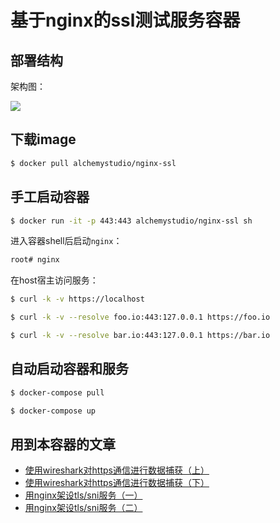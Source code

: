 # 基于nginx的ssl测试服务容器

## 部署结构

架构图：

![](https://raw.githubusercontent.com/alchemy-studio/nginx-ssl/master/FF91A024-2B1D-4F3A-AA29-449C18E16082.png)

## 下载image

```bash
$ docker pull alchemystudio/nginx-ssl
```

## 手工启动容器

```bash
$ docker run -it -p 443:443 alchemystudio/nginx-ssl sh
```

进入容器shell后启动`nginx`：

```bash
root# nginx
```

在host宿主访问服务：

```bash
$ curl -k -v https://localhost
```

```bash
$ curl -k -v --resolve foo.io:443:127.0.0.1 https://foo.io
```

```bash
$ curl -k -v --resolve bar.io:443:127.0.0.1 https://bar.io
```

## 自动启动容器和服务

```bash
$ docker-compose pull
```

```bash
$ docker-compose up
```

## 用到本容器的文章

* [使用wireshark对https通信进行数据捕获（上）](http://weinan.io/2020/01/24/ssl.html)
* [使用wireshark对https通信进行数据捕获（下）](http://weinan.io/2020/01/28/ssl.html)
* [用nginx架设tls/sni服务（一）](http://weinan.io/2020/01/10/nginx.html)
* [用nginx架设tls/sni服务（二）](http://weinan.io/2020/01/14/nginx.html)

